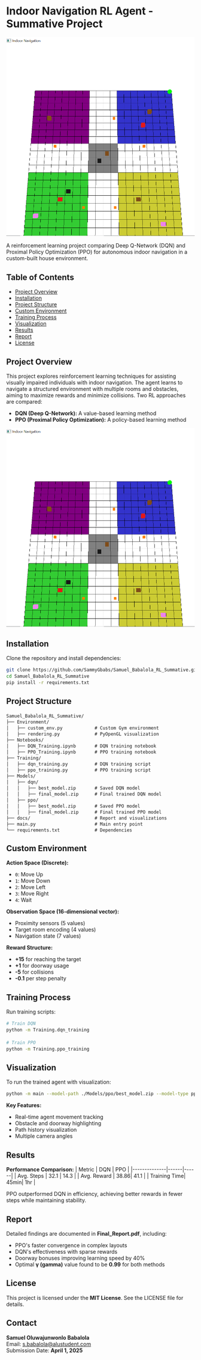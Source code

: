 # Indoor Navigation RL Agent - Summative Project

[![Project Video](docs/environment_preview.png)](https://drive.google.com/file/d/1spGp9PRDBwnUUeGqmQoyrbpl3z5n_hUi/view?usp=sharing)

A reinforcement learning project comparing Deep Q-Network (DQN) and Proximal Policy Optimization (PPO) for autonomous indoor navigation in a custom-built house environment.

## Table of Contents
- [Project Overview](#project-overview)
- [Installation](#installation)
- [Project Structure](#project-structure)
- [Custom Environment](#custom-environment)
- [Training Process](#training-process)
- [Visualization](#visualization)
- [Results](#results)
- [Report](#report)
- [License](#license)

## Project Overview
This project explores reinforcement learning techniques for assisting visually impaired individuals with indoor navigation. The agent learns to navigate a structured environment with multiple rooms and obstacles, aiming to maximize rewards and minimize collisions. Two RL approaches are compared:
- **DQN (Deep Q-Network):** A value-based learning method
- **PPO (Proximal Policy Optimization):** A policy-based learning method

![Environment Visualization](docs/environment_preview.png)

## Installation
Clone the repository and install dependencies:
```bash
git clone https://github.com/SammyGbabs/Samuel_Babalola_RL_Summative.git
cd Samuel_Babalola_RL_Summative
pip install -r requirements.txt
```

## Project Structure
```
Samuel_Babalola_RL_Summative/
├── Environment/
│   ├── custom_env.py            # Custom Gym environment
│   ├── rendering.py             # PyOpenGL visualization
├── Notebooks/
│   ├── DQN_Training.ipynb       # DQN training notebook
│   ├── PPO_Training.ipynb       # PPO training notebook  
├── Training/
│   ├── dqn_training.py          # DQN training script
│   ├── ppo_training.py          # PPO training script
├── Models/
│   ├── dqn/
│   │   ├── best_model.zip       # Saved DQN model
│   │   ├── final_model.zip      # Final trained DQN model
│   ├── ppo/
│   │   ├── best_model.zip       # Saved PPO model
│   │   ├── final_model.zip      # Final trained PPO model
├── docs/                        # Report and visualizations
├── main.py                      # Main entry point
└── requirements.txt             # Dependencies
```

## Custom Environment
**Action Space (Discrete):**
- `0`: Move Up
- `1`: Move Down
- `2`: Move Left
- `3`: Move Right
- `4`: Wait

**Observation Space (16-dimensional vector):**
- Proximity sensors (5 values)
- Target room encoding (4 values)
- Navigation state (7 values)

**Reward Structure:**
- **+15** for reaching the target
- **+1** for doorway usage
- **-5** for collisions
- **-0.1** per step penalty

## Training Process
Run training scripts:
```bash
# Train DQN
python -m Training.dqn_training

# Train PPO
python -m Training.ppo_training
```

## Visualization
To run the trained agent with visualization:
```bash
python -m main --model-path ./Models/ppo/best_model.zip --model-type ppo --fps 2 --step-delay 0.5
```
**Key Features:**
- Real-time agent movement tracking
- Obstacle and doorway highlighting
- Path history visualization
- Multiple camera angles

## Results
**Performance Comparison:**
| Metric        | DQN  | PPO  |
|--------------|------|------|
| Avg. Steps   | 32.1 | 14.3 |
| Avg. Reward  | 38.86| 41.1 |
| Training Time| 45min| 1hr  |

PPO outperformed DQN in efficiency, achieving better rewards in fewer steps while maintaining stability.

## Report
Detailed findings are documented in **Final_Report.pdf**, including:
- PPO's faster convergence in complex layouts
- DQN's effectiveness with sparse rewards
- Doorway bonuses improving learning speed by 40%
- Optimal **γ (gamma)** value found to be **0.99** for both methods

## License
This project is licensed under the **MIT License**. See the LICENSE file for details.

## Contact
**Samuel Oluwajunwonlo Babalola**  
Email: [s.babalola@alustudent.com](mailto:s.babalola@alustudent.com)  
Submission Date: **April 1, 2025**